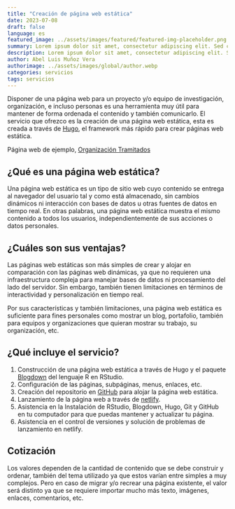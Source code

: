 ```yaml
---
title: "Creación de página web estática"
date: 2023-07-08
draft: false
language: es
featured_image: ../assets/images/featured/featured-img-placeholder.png
summary: Lorem ipsum dolor sit amet, consectetur adipiscing elit. Sed cursus, odio nec venenatis lacinia, lacus lectus varius nisi, in tristique mi purus ut libero.
description: Lorem ipsum dolor sit amet, consectetur adipiscing elit. Sed cursus, odio nec venenatis lacinia, lacus lectus varius nisi, in tristique mi purus ut libero. Vestibulum vel convallis felis. Ut finibus lorem vestibulum lobortis rhoncus.
author: Abel Luis Muñoz Vera
authorimage: ../assets/images/global/author.webp
categories: servicios
tags: servicios
---
```

Disponer de una página web para un proyecto y/o equipo de investigación, organización, e incluso personas es una herramienta muy útil para mantener de forma ordenada el contenido y también comunicarlo. El servicio que ofrezco es la creación de una página web estática, esta es creada a través de [Hugo](https://gohugo.io/), el framework más rápido para crear páginas web estática. 

Página web de ejemplo, [Organización Tramitados](https://tramitados.netlify.app/) 

## ¿Qué es una página web estática? 
Una página web estática es un tipo de sitio web cuyo contenido se entrega al navegador del usuario tal y como está almacenado, sin cambios dinámicos ni interacción con bases de datos u otras fuentes de datos en tiempo real. En otras palabras, una página web estática muestra el mismo contenido a todos los usuarios, independientemente de sus acciones o datos personales.

## ¿Cuáles son sus ventajas?
Las páginas web estáticas son más simples de crear y alojar en comparación con las páginas web dinámicas, ya que no requieren una infraestructura compleja para manejar bases de datos ni procesamiento del lado del servidor. Sin embargo, también tienen limitaciones en términos de interactividad y personalización en tiempo real.

Por sus características y también limitaciones, una página web estática es suficiente para fines personales como mostrar un blog, portafolio, también para equipos y organizaciones que quieran mostrar su trabajo, su organización, etc. 

## ¿Qué incluye el servicio? 
1. Construcción de una página web estática a través de Hugo y el paquete [Blogdown](https://github.com/rstudio/blogdown) del lenguaje R en RStudio. 
2. Configuración de las páginas, subpáginas, menus, enlaces, etc.    
3. Creación del repositorio en [GitHub](https://github.com/) para alojar la página web estática.
4. Lanzamiento de la página web a través de [netlify](https://app.netlify.com/). 
5. Asistencia en la Instalación de RStudio, Blogdown, Hugo, Git y GitHub en tu computador para que puedas mantener y actualizar tu página. 
6. Asistencia en el control de versiones y solución de problemas de lanzamiento en netlify. 

## Cotización
Los valores dependen de la cantidad de contenido que se debe construir y ordenar, también del tema utilizado ya que estos varían entre simples a muy complejos. Pero en caso de migrar y/o recrear una página existente, el valor será distinto ya que se requiere importar mucho más texto, imágenes, enlaces, comentarios, etc. 

